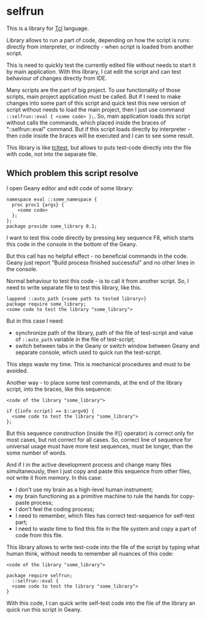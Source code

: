 # selfrun
This is a library for [Tcl](https://tcl.tk/) language.

Library allows to run a part of code, depending on how the script is runs: directly from interpreter, or indirectly - when script is loaded from another script.

This is need to quickly test the currently edited file without needs to start it by main application.
With this library, I cat edit the script and can test behaviour of changes directly from IDE.

Many scripts are the part of big project.
To use functionality of those scripts, main project application must be called.
But if I need to make changes into some part of this script and quick test this new version of script without needs to load the main project, then I just use command `::selfrun::eval { <some code> };`.
So, main application loads this script without calls the commands, which placed inside the braces of "::selfrun::eval" command.
But if this script loads directly by interpreter - then code inside the braces will be executed and I can to see some result.

This library is like [tcltest](https://wiki.tcl-lang.org/page/tcltest), but allows to puts test-code directly into the file with code, not into the separate file.

## Which problem this script resolve

I open Geany editor and edit code of some library:
```
namespace eval ::some_namespace {
  proc proc1 {args} {
    <some code>
  };
};
package provide some_library 0.1;
```

I want to test this code directly by pressing key sequence F8, which starts this code in the console in the bottom of the Geany.

But this call has no helpful effect - no beneficial commands in the code.
Geany just report "Build process finished successful" and no other lines in the console.

Normal behaviour to test this code - is to call it from another script.
So, I need to write separate file to test this library, like this.
```
lappend ::auto_path {<some path to tested library>}
package require some_library;
<some code to test the library "some_library">
```

But in this case I need:
- synchronize path of the library, path of the file of test-script and value of `::auto_path` variable in the file of test-script;
- switch between tabs in the Geany or switch window between Geany and separate console, which used to quick run the test-script.

This steps waste my time.
This is mechanical procedures and must to be avoided.

Another way - to place some test commands, at the end of the library script, into the braces, like this sequence:
```
<code of the library "some_library">

if {[info script] == $::argv0} {
  <some code to test the library "some_library">
};
```

But this sequence construction (inside the if{} operator) is correct only for most cases, but not correct for all cases.
So, correct line of sequence for universal usage must have more test sequences, must be longer, than the some number of words.

And if I in the active development process and change many files simultaneously, then I just copy and paste this sequence from other files, not write it from memory.
In this case:
- I don't use my brain as a high-level human instrument;
- my brain functioning as a primitive machine to rule the hands for copy-paste process;
- I don't feel the coding process;
- I need to remember, which files has correct test-sequence for self-test part;
- I need to waste time to find this file in the file system and copy a part of code from this file.

This library allows to write test-code into the file of the script by typing what human think, without needs to remember all nuances of this code:
```
<code of the library "some_library">

package require selfrun;
  ::selfrun::eval {
  <some code to test the library "some_library">
}
```

With this code, I can quick write self-test code into the file of the library an quick run this script in Geany.

